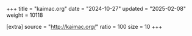+++
title = "kaimac.org"
date = "2024-10-27"
updated = "2025-02-08"
weight = 10118

[extra]
source = "http://kaimac.org/"
ratio = 100
size = 10
+++
